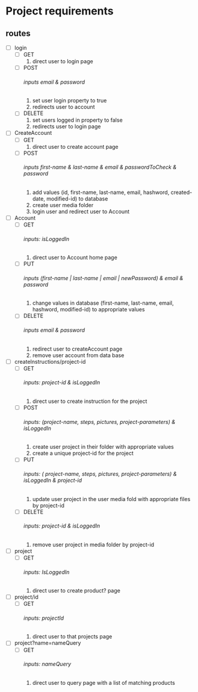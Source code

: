 # Project requirements
## routes
- [ ] login
  - [ ] GET
    1. direct user to login page
  - [ ] POST
    ###### inputs email & password
    1. set user login property to true
    2. redirects user to account
  - [ ] DELETE
    1. set users logged in property to false
    2. redirects user to login page
- [ ] CreateAccount
  - [ ] GET
    1. direct user to create account page
  - [ ] POST
    ###### inputs first-name & last-name & email & passwordToCheck & password
    1. add values (id, first-name, last-name, email, hashword, created-date, modified-id) to database
    2. create user media folder
    3. login user and redirect user to Account
- [ ] Account
  - [ ] GET
    ###### inputs: isLoggedIn
    1. direct user to Account home page
  - [ ] PUT
    ###### inputs (first-name | last-name | email | newPassword) & email & password
    1. change values in database (first-name, last-name, email, hashword, modified-id) to appropriate values
  - [ ] DELETE
    ###### inputs email & password
    1. redirect user to createAccount page
    2. remove user account from data base
- [ ] createInstructions/project-id
  - [ ] GET
    ###### inputs: project-id & isLoggedIn
    1. direct user to create instruction for the project
  - [ ] POST
    ###### inputs: (project-name, steps, pictures, project-parameters) & isLoggedIn
    1. create user project in their folder with appropriate values
    2. create a unique project-id for the project
  - [ ] PUT
    ###### inputs: ( project-name, steps, pictures, project-parameters) & isLoggedIn & project-id
    1. update user project in the user media fold with appropriate files by project-id
  - [ ] DELETE
    ###### inputs: project-id & isLoggedIn
    1. remove user project in media folder by project-id
- [ ] project
  - [ ] GET
    ###### inputs: IsLoggedIn
    1. direct user to create product? page
- [ ] project/id
  - [ ] GET
    ###### inputs: projectId
    1. direct user to that projects page
- [ ] project?name=nameQuery
  - [ ] GET
    ###### inputs: nameQuery
    1. direct user to query page with a list of matching products